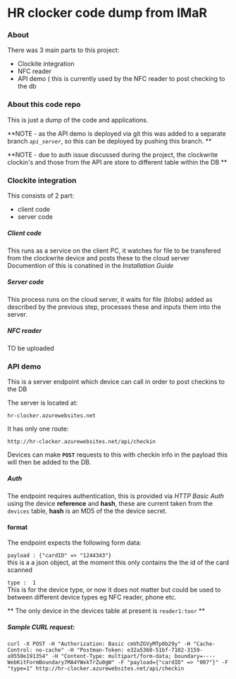 # HR clocker code dump from IMaR

### About

There was 3 main parts to this project:

* Clockite integration
* NFC reader
* API demo ( this is currently used by the NFC reader to post checking to the db


### About this code repo

This is just a dump of the code and applications.

**NOTE - as the API demo is deployed via git this was added to a separate branch *``api_server``*, so this can be deployed by  pushing this branch. ** 

**NOTE - due to auth issue discussed during the project, the clockwrite clockin's and those from the API are store to different table within the DB ** 



### Clockite integration

This consists of 2 part:
* client code 
* server code 

##### Client code
This runs as a service on the client PC, it watches for file to be transfered from the clockwrite device and posts these to the cloud server
Documention of this is conatined in the *Installation Guide*

##### Server code ####
This process runs on the cloud server, it waits for file (blobs) added as described by the previous step, processes these and inputs them into the server.

  
##### NFC reader

TO be uploaded


### API demo

This is a server endpoint which device can call in order to post checkins to the DB

The server is located at:

``hr-clocker.azurewebsites.net``

It has only one route:

``http://hr-clocker.azurewebsites.net/api/checkin``

Devices can make **``POST``** requests to this with checkin info in the payload this will then be added to the DB.

##### Auth
The endpoint requires authentication, this is provided via *HTTP Basic Auth* using the device **reference** and **hash**,  these are current taken from the ``devices`` table, **hash** is an MD5 of the the device secret.  

#### format 

The endpoint expects the following form data:

``payload : {"cardID" => "1244343"} ``  
this is a a json object, at the moment this only contains the the id of the card scanned  

``type :  1``  
This is for the device type, or now it does not matter but could be used to between different device types eg NFC reader, phone etc.

** The only device in the devices table at present is ``reader1:toor`` **

##### Sample CURL request:  

``curl -X POST -H "Authorization: Basic cmVhZGVyMTp0b29y" -H "Cache-Control: no-cache" -H "Postman-Token: e32a5360-51bf-7102-3159-a9550e191354" -H "Content-Type: multipart/form-data; boundary=----WebKitFormBoundary7MA4YWxkTrZu0gW" -F "payload={"cardID" => "007"}" -F "type=1" http://hr-clocker.azurewebsites.net/api/checkin``












